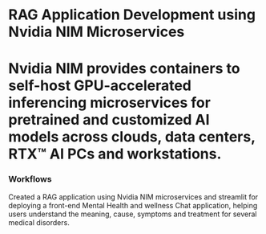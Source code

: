 # RAG Application Development using Nvidia NIM Microservices
# Nvidia NIM provides containers to self-host GPU-accelerated inferencing microservices for pretrained and customized AI models across clouds, data centers, RTX™ AI PCs and workstations. 

### Workflows
Created a RAG application using Nvidia NIM microservices and streamlit for deploying a front-end Mental Health and wellness Chat application, helping users understand the meaning, cause, symptoms and treatment for several medical disorders. 
